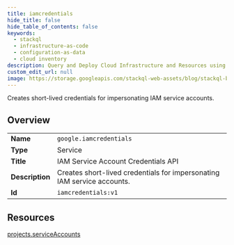 ```yaml
---
title: iamcredentials
hide_title: false
hide_table_of_contents: false
keywords:
  - stackql
  - infrastructure-as-code
  - configuration-as-data
  - cloud inventory
description: Query and Deploy Cloud Infrastructure and Resources using SQL
custom_edit_url: null
image: https://storage.googleapis.com/stackql-web-assets/blog/stackql-blog-post-featured-image.png
---
```

Creates short-lived credentials for impersonating IAM service accounts.  
    

## Overview
<table><tbody>
<tr><td><b>Name</b></td><td><code>google.iamcredentials</code></td></tr>
<tr><td><b>Type</b></td><td>Service</td></tr>
<tr><td><b>Title</b></td><td>IAM Service Account Credentials API</td></tr>
<tr><td><b>Description</b></td><td>Creates short-lived credentials for impersonating IAM service accounts.</td></tr>
<tr><td><b>Id</b></td><td><code>iamcredentials:v1</code></td></tr>
</tbody></table>

## Resources
<div class="row">
<div class="providerDocColumn">
<a href="/providers/google/iamcredentials/projects.serviceAccounts/">projects.serviceAccounts</a><br />
</div>
<div class="providerDocColumn">
</div>
</div>
